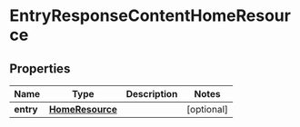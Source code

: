 
# EntryResponseContentHomeResource

## Properties
Name | Type | Description | Notes
------------ | ------------- | ------------- | -------------
**entry** | [**HomeResource**](HomeResource.md) |  |  [optional]



